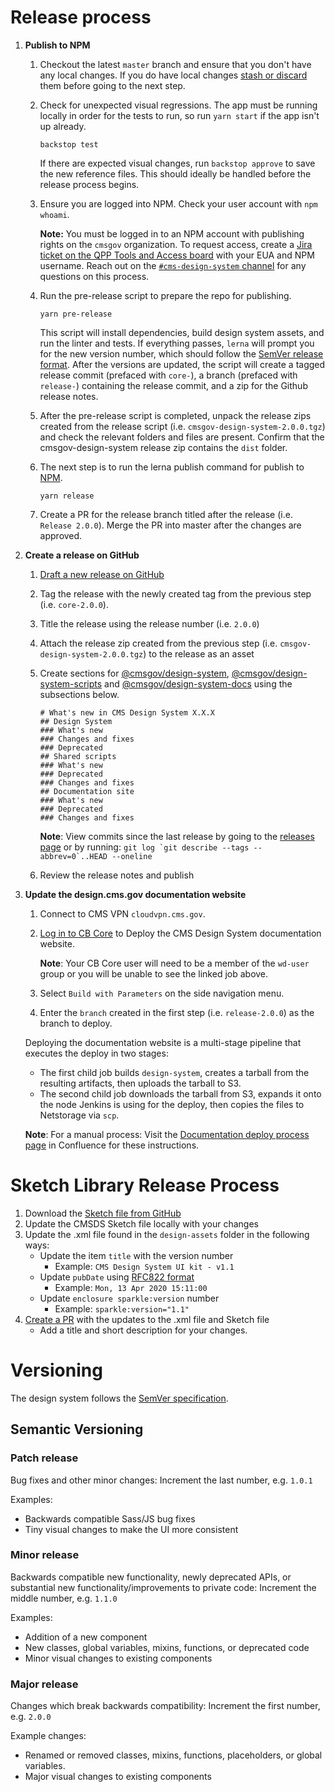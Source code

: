 # Release process

1. **Publish to NPM**

   1. Checkout the latest `master` branch and ensure that you don't have any local changes. If you do have local changes [stash or discard](https://docs.gitlab.com/ee/topics/git/numerous_undo_possibilities_in_git/#quickly-save-local-changes) them before going to the next step.
   1. Check for unexpected visual regressions. The app must be running locally in order for the tests to run, so run `yarn start` if the app isn't up already.
      ```
      backstop test
      ```
      If there are expected visual changes, run `backstop approve` to save the new reference files. This should ideally be handled before the release process begins.
   1. Ensure you are logged into NPM. Check your user account with `npm whoami`.

      **Note:** You must be logged in to an NPM account with publishing rights on the `cmsgov` organization. To request access, create a [Jira ticket on the QPP Tools and Access board](https://jira.cms.gov/browse/QTA-847) with your EUA and NPM username. Reach out on the [`#cms-design-system` channel](https://cmsgov.slack.com/archives/CHH0381RD) for any questions on this process.

   1. Run the pre-release script to prepare the repo for publishing.

      ```
      yarn pre-release
      ```

      This script will install dependencies, build design system assets, and run the linter and tests. If everything passes, `lerna` will prompt you for the new version number, which should follow the [SemVer release format](#versioning). After the versions are updated, the script will create a tagged release commit (prefaced with `core-`), a branch (prefaced with `release-`) containing the release commit, and a zip for the Github release notes.

   1. After the pre-release script is completed, unpack the release zips created from the release script (i.e. `cmsgov-design-system-2.0.0.tgz`) and check the relevant folders and files are present. Confirm that the cmsgov-design-system release zip contains the `dist` folder.

   1. The next step is to run the lerna publish command for publish to [NPM](https://www.npmjs.com/package/@cmsgov/design-system).

      ```
      yarn release
      ```

   1. Create a PR for the release branch titled after the release (i.e. `Release 2.0.0`). Merge the PR into master after the changes are approved.

1. **Create a release on GitHub**

   1. [Draft a new release on GitHub](https://github.com/CMSgov/design-system/releases/new)
   1. Tag the release with the newly created tag from the previous step (i.e. `core-2.0.0`).
   1. Title the release using the release number (i.e. `2.0.0`)
   1. Attach the release zip created from the previous step (i.e. `cmsgov-design-system-2.0.0.tgz`) to the release as an asset
   1. Create sections for [@cmsgov/design-system](https://www.npmjs.com/package/@cmsgov/design-system), [@cmsgov/design-system-scripts](https://www.npmjs.com/package/@cmsgov/design-system-scripts) and [@cmsgov/design-system-docs](https://www.npmjs.com/package/@cmsgov/design-system-docs) using the subsections below.

      ```
      # What's new in CMS Design System X.X.X
      ## Design System
      ### What's new
      ### Changes and fixes
      ### Deprecated
      ## Shared scripts
      ### What's new
      ### Deprecated
      ### Changes and fixes
      ## Documentation site
      ### What's new
      ### Deprecated
      ### Changes and fixes

      ```

      **Note**: View commits since the last release by going to the [releases page](https://github.com/CMSgov/design-system/releases) or by running: `` git log `git describe --tags --abbrev=0`..HEAD --oneline ``

   1. Review the release notes and publish

1. **Update the design.cms.gov documentation website**

   1. Connect to CMS VPN `cloudvpn.cms.gov`.

   1. [Log in to CB Core](https://ci.backends.cms.gov/wds/job/Design%20System/job/Deploy%20design-system/) to Deploy the CMS Design System documentation website.

      **Note**: Your CB Core user will need to be a member of the `wd-user` group or you will be unable to see the linked job above.

   1. Select `Build with Parameters` on the side navigation menu.

   1. Enter the `branch` created in the first step (i.e. `release-2.0.0`) as the branch to deploy.

   Deploying the documentation website is a multi-stage pipeline that executes the deploy in two stages:

   - The first child job builds `design-system`, creates a tarball from the resulting artifacts, then uploads the tarball to S3.
   - The second child job downloads the tarball from S3, expands it onto the node Jenkins is using for the deploy, then copies the files to Netstorage via `scp`.

   **Note**: For a manual process: Visit the [Documentation deploy process page](https://confluence.cms.gov/display/HCDSG/Documentation+deploy+proces) in Confluence for these instructions.

# Sketch Library Release Process

1. Download the [Sketch file from GitHub](https://github.com/CMSgov/design-system/blob/master/design-assets/CMS-Design-System-UI-kit.sketch)
1. Update the CMSDS Sketch file locally with your changes
1. Update the .xml file found in the `design-assets` folder in the following ways:
   - Update the item `title` with the version number
     - Example: `CMS Design System UI kit - v1.1`
   - Update `pubDate` using [RFC822 format](https://hackage.haskell.org/package/time-http-0.5/docs/Data-Time-Format-RFC822.html)
     - Example: `Mon, 13 Apr 2020 15:11:00`
   - Update `enclosure sparkle:version` number
     - Example: `sparkle:version="1.1"`
1. [Create a PR](https://github.com/CMSgov/design-system/blob/master/CONTRIBUTING.md#submitting-a-pull-request) with the updates to the .xml file and Sketch file
   - Add a title and short description for your changes.

# Versioning

The design system follows the [SemVer specification](http://semver.org/).

## Semantic Versioning

### Patch release

Bug fixes and other minor changes: Increment the last number, e.g. `1.0.1`

Examples:

- Backwards compatible Sass/JS bug fixes
- Tiny visual changes to make the UI more consistent

### Minor release

Backwards compatible new functionality, newly deprecated APIs, or substantial new functionality/improvements to private code: Increment the middle number, e.g. `1.1.0`

Examples:

- Addition of a new component
- New classes, global variables, mixins, functions, or deprecated code
- Minor visual changes to existing components

### Major release

Changes which break backwards compatibility: Increment the first number, e.g. `2.0.0`

Example changes:

- Renamed or removed classes, mixins, functions, placeholders, or global variables.
- Major visual changes to existing components
